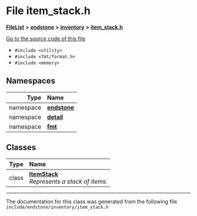 

# File item\_stack.h



[**FileList**](files.md) **>** [**endstone**](dir_6cf277b678674f97c7a2b6b3b2447b33.md) **>** [**inventory**](dir_d1e84b530b14f41e8b6f5ec1b5dee76c.md) **>** [**item\_stack.h**](item__stack_8h.md)

[Go to the source code of this file](item__stack_8h_source.md)



* `#include <utility>`
* `#include <fmt/format.h>`
* `#include <memory>`













## Namespaces

| Type | Name |
| ---: | :--- |
| namespace | [**endstone**](namespaceendstone.md) <br> |
| namespace | [**detail**](namespaceendstone_1_1detail.md) <br> |
| namespace | [**fmt**](namespacefmt.md) <br> |


## Classes

| Type | Name |
| ---: | :--- |
| class | [**ItemStack**](classendstone_1_1ItemStack.md) <br>_Represents a stack of items._  |



















































------------------------------
The documentation for this class was generated from the following file `include/endstone/inventory/item_stack.h`

